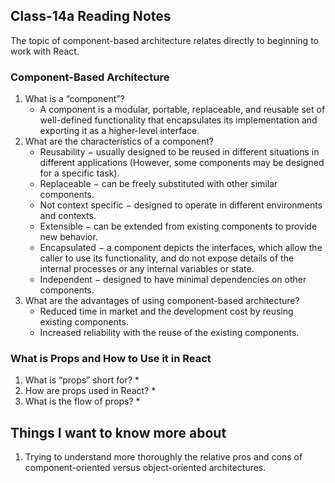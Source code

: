 ## Class-14a Reading Notes  
<p>The topic of component-based architecture relates directly to beginning to work with React.</p>

### Component-Based Architecture

1. What is a “component”?
    * A component is a modular, portable, replaceable, and reusable set of well-defined functionality that encapsulates its implementation and exporting it as a higher-level interface.
2. What are the characteristics of a component?
    * Reusability − usually designed to be reused in different situations in different applications (However, some components may be designed for a specific task).
    * Replaceable − can be freely substituted with other similar components.
    * Not context specific − designed to operate in different environments and contexts.
    * Extensible − can be extended from existing components to provide new behavior.
    * Encapsulated − a component depicts the interfaces, which allow the caller to use its functionality, and do not expose details of the internal processes or any internal variables or state.
    * Independent − designed to have minimal dependencies on other components.
3. What are the advantages of using component-based architecture?
    * Reduced time in market and the development cost by reusing existing components.
    * Increased reliability with the reuse of the existing components.

### What is Props and How to Use it in React

1. What is “props” short for?
    * 
2. How are props used in React?
    * 
3. What is the flow of props?
    * 


## Things I want to know more about

1. Trying to understand more thoroughly the relative pros and cons of component-oriented versus object-oriented architectures.